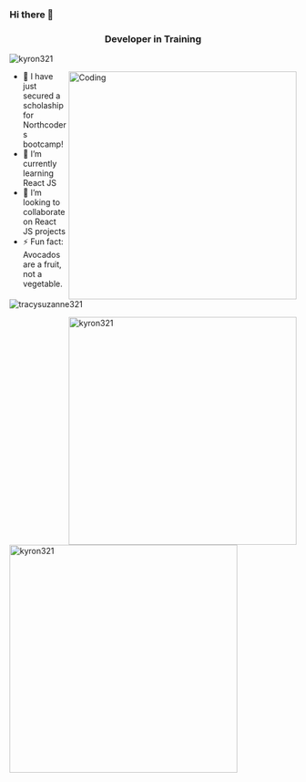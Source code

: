 ### Hi there 👋

<h3 align="center">Developer in Training</h3>
<p align="left"> <img src="https://komarev.com/ghpvc/?username=kyron321&label=Profile%20views&color=0e75b6&style=flat" alt="kyron321" /> </p>
<img align="right" alt="Coding" width="400" src="https://media.tenor.com/bQCHJwgCNuMAAAAC/kitten-cat.gif"/>



- 🔭 I have just secured a scholaship for Northcoders bootcamp!
- 🌱 I’m currently learning React JS
- 👯 I’m looking to collaborate on React JS projects
- ⚡ Fun fact: Avocados are a fruit, not a vegetable.



<p><img align="center"  src="https://github-readme-stats.vercel.app/api/top-langs?username=kyron321&show_icons=true&locale=en&layout=compact" alt="tracysuzanne321" /></p>

<img align="right" width="400" src="https://github-readme-streak-stats.herokuapp.com/?user=kyron321&" alt="kyron321" />

<p align="left"><img width="400" src="https://github-readme-stats.vercel.app/api?username=kyron321&show_icons=true&locale=en" alt="kyron321" /></p>




